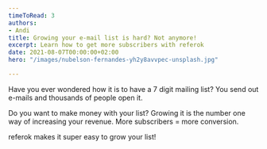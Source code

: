 ```yaml
---
timeToRead: 3
authors:
- Andi
title: Growing your e-mail list is hard? Not anymore!
excerpt: Learn how to get more subscribers with referok
date: 2021-08-07T00:00:00+02:00
hero: "/images/nubelson-fernandes-yh2y8avvpec-unsplash.jpg"

---
```

Have you ever wondered how it is to have a 7 digit mailing list? You send out e-mails and thousands of people open it.

Do you want to make money with your list? Growing it is the number one way of increasing your revenue. More subscribers = more conversion.

referok makes it super easy to grow your list!